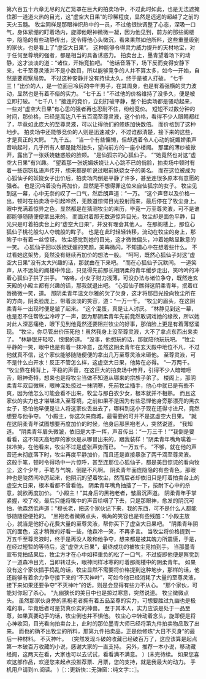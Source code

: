 第六百五十六章无尽的光芒笼罩在巨大的拍卖场中，不过此时如此，也是无法遮掩住那一道道火热的目光，这“虚空大日果”的珍稀程度，显然是远远的超越了之前的天火玉髓。
牧尘同样是那眼神炽热中的一员，不过他很快调整了心态，深吸一口气，身体紧绷的盯着场内，旋即他眼神微微一凝，因为他见到，前方的那些阁楼中，隐隐的有些动静传出，这令得他心头微沉，看来果然如他所料，这些重量级别的家伙，也是看上了“虚空大日果”。
这种能够令得灵力威力提升的天材地宝，对于任何至尊境的强者，都是相当的具备诱惑力。
拍卖台上，墨青望着场下的动静，这才淡淡的道：“诸位，开始竞拍吧。
”他话音落下，场下反而变得安静下来，七千至尊灵液并不是小数目，所以能够竞争的人并不算太多，如今一开始，自然是要观察局势。
不过这种安静并没有持续太久，终于是被人打破。
“七千三！”出价的人，是一位面目冷厉的中年男子，在其周身，也是有着强横的灵力波动，显然也是有着不俗的实力。
“七千五！”不过他的价格维持了没多久，便是被立即打破。
“七千八！”接连的竞价，立刻打破平静，整个拍卖场都是骚动起来，一些对“虚空大日果”有心思的强者再也忍耐不住，纷纷竞价。
短短不过数分钟的时间，那价格，已经是高达八千五百滴至尊灵液，这个价格，看得不少人眼睛都红了，毕竟如此庞大的至尊灵液，可以让得他们的修炼加快数倍。
而价格到了这种地步。
拍卖场中还能够竞价的人则是迅速减少，不过谁都清楚，接下来的这些，才是真正的大鳄。
“九千五。
”当一个有些慵懒，但却透着令人心动的妩媚娇柔声音响起时，几乎所有人都是陡然抬头，望向前方的一座小楼阁。
那里的薄纱被掀开，露出了一张妖娆魅惑般的脸颊。
“是仙狐宗的心狐仙子。
”“她竟然也对这“虚空大日果”有兴趣。
”望着那一张妩媚妖娆让人心跳不已的俏脸，拍卖场中顿时有着一些窃窃私语声传开，想来都是听说过眼前妖娆女子的美名。
而在这位被成为心狐仙子的妖娆女子出价后，拍卖场内倒是平静了许多，甚至连很多原本有意愿的强者。
也是沉吟着没有再加价，显然是不想得罪这位来自仙狐宗的女子。
牧尘见到这一幕，心中无奈的叹了一口气，然后朗声道：“一万。
”这个声音以及价格一出，顿时在拍卖场中引起哗然，无数道惊愕目光投射而来，最后停在了牧尘身上。
眼中充满着惊异之色，显然都是在猜测牧尘的来历，毕竟一万至尊灵液，可不是谁都能够随随便便拿出来的。
而面对着那无数道惊异目光，牧尘却是面色平静，目光只是盯着拍卖台上的“虚空大日果”，并没有理会其他人。
在那阁楼上，那位心狐仙子桃花般勾人夺魄般的眸子。
也是在此时轻轻转移，流动在牧尘的身上，那眸子中有着一丝惊讶。
牧尘感觉到她的目光，这才微微偏头，冲着她略显歉意的一笑。
心狐仙子回以妖娆妩媚的笑颜，美眸微闪，不知道心中在想着些什么。
不过看她这架势，竟然没有继续再加价的想法一般。
“呵呵，既然心狐仙子对这“虚空大日果”没有太大兴趣的话，那就由在下来吧。
”而在心狐仙子沉默间。
一道笑声，从不远处的阁楼中传出，只见得先前那长相阴柔的青年缓步走出，笑吟吟的冲着心狐仙子拱了拱手。
“咯咯，小女子财力浅薄，可没办法与诸位争夺，既然连玄天殿的小殿主都有兴趣的话，那我就退出吧。
”心狐仙子瞧得这阴柔青年，抿着红唇微微一笑，道。
那阴柔青年温文尔雅的欠了欠身，这才将那目光投向牧尘所在的方向，阴柔脸庞上，带着淡淡的笑容，道：“一万一千。
”牧尘的眉头，在这阴柔青年一出现时便是皱了起来。
“这个混蛋，真是让人讨厌。
”林静见到这一幕，也是忍不住帮牧尘冷哼了一声，因为那阴柔青年先前竟然敢调戏她的缘故，所以她对此人深恶痛绝，眼下见到他竟然还要阻拦牧尘的好事，那俏脸上更是有着薄怒涌现。
“牧尘，你尽管出价压死他！虽然我身上没至尊灵液，大不了拿点东西出来卖了。
”林静银牙轻咬，恨恨的道。
“没事，他想玩的话，那就陪他玩玩吧。
”牧尘平静的一笑，眼中也是有着一抹冷意，虽然这阴柔青年在玄天殿中地位不凡，不过他就真不信，这个家伙能够随随便便的拿出几万至尊灵液来砸他。
至尊灵液，可不是什么白开水！反正不管怎么样，这虚空大日果，他势在必得。
“一万两千。
”牧尘靠在椅背上，平稳的声音，在这巨大的拍卖场中传开，引得不少人暗暗咂舌，眼神奇特，想来也是将牧尘当做不知道从哪来的宗族子弟了。
楼阁上，那阴柔青年双目微眯，眼神深处掠过一抹阴寒，先前牧尘插手，他心中就已是有些不爽，因为他怎么可能会看不出来，牧尘与那白衣少女，根本就并不相熟。
而且这家伙的实力也才堪堪进入至尊境，之前如果不是因为有些忌惮他身旁那漂亮的黑衣女子，恐怕他早便是让人将这家伙丢出去了，哪料到这小子现在还得寸进尺，竟然想要与他争夺。
“小殿主，你这次来商城，最需要的可并不是这虚空大日果。
”就在这阴柔青年试图想要再度加价的时候，他身后那黑袍老人，突然说道。
“我知道。
”阴柔青年眉头微皱，依旧是大手一挥，声音传出：“一万三千！”“我倒是要看看，这不知天高地厚的家伙是从哪冒出来的，跟我装样！”阴柔青年嘴角噙着一抹冷笑，在他看来，牧尘不过是虚张声势而已。
“一万五千。
”不够，就在他的声音还未彻底落下时，牧尘再度平静加价，而且还是直接暴涨了两千滴至尊灵液。
这般手笔，顿时令得场中一片惊呼，甚至连那位心狐仙子，都是美目惊诧的看向牧尘，这个少年，手笔与气魄，倒是不凡啊。
阴柔青年面庞隐隐的有些青色，那眼神也是陡然间冷厉起来，他阴沉的望着牧尘，然而后者却依旧只是盯着拍卖台上的虚空大日果，根本看都不曾看他。
阴柔青年嘴角抽搐了一下，按耐下心中的杀意，就欲再度加价。
“小殿主！”其身后的黑袍老者，皱眉沉声道。
阴柔青年手掌紧握，咬了咬，最后只能将嘴中的声音给咽了下去，只是那眼神，愈发的阴沉可怕，他森然低声道：“穆长老，把这个家伙记下来，我的东西，可不是什么人都能够随随便便抢的。
”黑袍老者微微点头，嘴角的笑容也是有些残酷：“小殿主放心，就当是他好心花费大量的至尊灵液，帮你买下了虚空大日果吧。
”阴柔青年阴沉的面色，这才稍微的好看一些，他森冷一笑，不再多言。
当牧尘将价格提到一万五千至尊灵液时，终于是再没人敢和他争夺，想来都是被其魄力所震慑，于是，在经过短暂的等待后，这“虚空大日果”，最终成功的被牧尘竞拍到手。
当那墨青宣布竞拍结果后，牧尘方才在心中如释重负的松了一口气，不过旋即他便是察觉到了一道森冷目光，当即转过头，眼神同样冰寒的盯着那阁楼中的阴柔青年。
如果没有这个家伙插手捣乱的话，牧尘显然不需要将价格提到这种地步，那样的话，他还能够有着余力争夺接下来的“不灭神叶”，可如今他已经消耗了大量的至尊灵液，接下来如果还要争夺“不灭神叶”的话，则是会显得有些力不从心。
“那个家伙，可能对你起了杀心。
”九幽狭长的美目中也是掠过寒意，突然说道。
牧尘微微点头。
虽然那家伙身旁的黑袍老者拥有着五品至尊的实力，可想要胜过九幽也是极难的事，毕竟后者可是货真价实的神兽。
至于其本人，实力应该是处于一品至尊，如果真要动手的话，牧尘倒也并不惧他。
牧尘心中转动着念头，旋即便是将心神收回，目光看向拍卖台上，此时的那位墨青大师已经将第九件拍卖物品取了出来。
而也的确不出牧尘的所料，那第九件拍卖品，正是他修炼“大日不灭身”的最后一种材料。
不灭神叶。
（突然发现斗破的收藏已经破百万了，这应该算是起点第一本破百万收藏的小说，感谢大家的一直支持。
另外，推荐一本小说，移动藏经阁，这两天在看，大家也可以去试试，看看满不满意。
）(未完待续。
如果您喜欢这部作品，欢迎您来起点投推荐票、月票，您的支持，就是我最大的动力。
手机用户请到m.阅读。
)〖∷更新快∷无弹窗∷纯文字∷〗。
